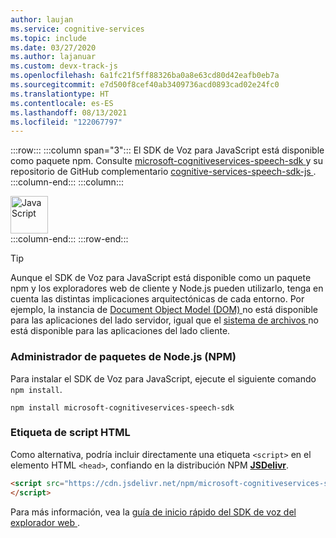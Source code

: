 ```yaml
---
author: laujan
ms.service: cognitive-services
ms.topic: include
ms.date: 03/27/2020
ms.author: lajanuar
ms.custom: devx-track-js
ms.openlocfilehash: 6a1fc21f5ff88326ba0a8e63cd80d42eafb0eb7a
ms.sourcegitcommit: e7d500f8cef40ab3409736acd0893cad02e24fc0
ms.translationtype: HT
ms.contentlocale: es-ES
ms.lasthandoff: 08/13/2021
ms.locfileid: "122067797"
---
```

:::row:::
    :::column span="3":::
        El SDK de Voz para JavaScript está disponible como paquete npm. Consulte <a href="https://www.npmjs.com/package/microsoft-cognitiveservices-speech-sdk" target="_blank">microsoft-cognitiveservices-speech-sdk </a> y su repositorio de GitHub complementario <a href="https://github.com/Microsoft/cognitive-services-speech-sdk-js" target="_blank">cognitive-services-speech-sdk-js </a>.
    :::column-end:::
    :::column:::
        <br>
        <div class="icon is-large">
            <img alt="JavaScript" src="https://docs.microsoft.com/media/logos/logo_js.svg"  width="60px">
        </div>
    :::column-end:::
:::row-end:::

> [!TIP]
> Aunque el SDK de Voz para JavaScript está disponible como un paquete npm y los exploradores web de cliente y Node.js pueden utilizarlo, tenga en cuenta las distintas implicaciones arquitectónicas de cada entorno. Por ejemplo, la instancia de <a href="https://en.wikipedia.org/wiki/Document_Object_Model" target="_blank">Document Object Model (DOM) </a> no está disponible para las aplicaciones del lado servidor, igual que el <a href="https://nodejs.org/api/fs.html" target="_blank">sistema de archivos </a> no está disponible para las aplicaciones del lado cliente.

### <a name="nodejs-package-manager-npm"></a>Administrador de paquetes de Node.js (NPM)

Para instalar el SDK de Voz para JavaScript, ejecute el siguiente comando `npm install`.

```nodejs
npm install microsoft-cognitiveservices-speech-sdk
```

### <a name="html-script-tag"></a>Etiqueta de script HTML

Como alternativa, podría incluir directamente una etiqueta `<script>` en el elemento HTML `<head>`, confiando en la distribución NPM <a href="https://www.jsdelivr.com/package/npm/microsoft-cognitiveservices-speech-sdk" target="_blank">**JSDelivr**</a>.

```html
<script src="https://cdn.jsdelivr.net/npm/microsoft-cognitiveservices-speech-sdk@latest/distrib/browser/microsoft.cognitiveservices.speech.sdk.bundle-min.js">
</script>
```

Para más información, vea la <a href="https://github.com/Azure-Samples/cognitive-services-speech-sdk/tree/master/quickstart/javascript/browser" target="_blank">guía de inicio rápido del SDK de voz del explorador web </a>.
